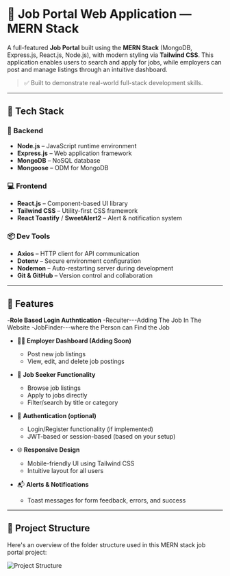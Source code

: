 ﻿# 💼 Job Portal Web Application — MERN Stack

A full-featured **Job Portal** built using the **MERN Stack** (MongoDB, Express.js, React.js, Node.js), with modern styling via **Tailwind CSS**. This application enables users to search and apply for jobs, while employers can post and manage listings through an intuitive dashboard.

> ✅ Built to demonstrate real-world full-stack development skills.

---

## 🚀 Tech Stack

### 🔧 Backend
- **Node.js** – JavaScript runtime environment
- **Express.js** – Web application framework
- **MongoDB** – NoSQL database
- **Mongoose** – ODM for MongoDB

### 💻 Frontend
- **React.js** – Component-based UI library
- **Tailwind CSS** – Utility-first CSS framework
- **React Toastify** / **SweetAlert2** – Alert & notification system

### 📦 Dev Tools
- **Axios** – HTTP client for API communication
- **Dotenv** – Secure environment configuration
- **Nodemon** – Auto-restarting server during development
- **Git & GitHub** – Version control and collaboration

---

## 🎯 Features
-**Role Based Login Authntication**
-Recuiter---Adding The Job In The Website
-JobFinder---where the Person can Find the Job
- 🧑‍💼 **Employer Dashboard (Adding Soon)**  
  - Post new job listings  
  - View, edit, and delete job postings  

- 👤 **Job Seeker Functionality**  
  - Browse job listings  
  - Apply to jobs directly  
  - Filter/search by title or category  

- 🔐 **Authentication (optional)**  
  - Login/Register functionality (if implemented)  
  - JWT-based or session-based (based on your setup)  

- 🌐 **Responsive Design**  
  - Mobile-friendly UI using Tailwind CSS  
  - Intuitive layout for all users  

- 📬 **Alerts & Notifications**  
  - Toast messages for form feedback, errors, and success

---

## 📁 Project Structure

Here's an overview of the folder structure used in this MERN stack job portal project:

![Project Structure](https://github.com/ravitharun/job-portal-mern/blob/main/project-structure.png?raw=true)


